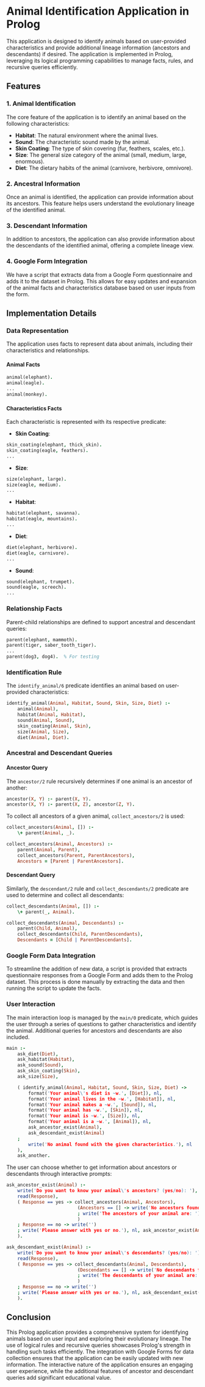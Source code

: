 # Animal Identification Application in Prolog

This application is designed to identify animals based on user-provided characteristics and provide additional lineage information (ancestors and descendants) if desired. The application is implemented in Prolog, leveraging its logical programming capabilities to manage facts, rules, and recursive queries efficiently.

## Features

### 1. Animal Identification

The core feature of the application is to identify an animal based on the following characteristics:
- **Habitat**: The natural environment where the animal lives.
- **Sound**: The characteristic sound made by the animal.
- **Skin Coating**: The type of skin covering (fur, feathers, scales, etc.).
- **Size**: The general size category of the animal (small, medium, large, enormous).
- **Diet**: The dietary habits of the animal (carnivore, herbivore, omnivore).

### 2. Ancestral Information

Once an animal is identified, the application can provide information about its ancestors. This feature helps users understand the evolutionary lineage of the identified animal.

### 3. Descendant Information

In addition to ancestors, the application can also provide information about the descendants of the identified animal, offering a complete lineage view.

### 4. Google Form Integration

We have a script that extracts data from a Google Form questionnaire and adds it to the dataset in Prolog. This allows for easy updates and expansion of the animal facts and characteristics database based on user inputs from the form.

## Implementation Details

### Data Representation

The application uses facts to represent data about animals, including their characteristics and relationships.

#### Animal Facts

```prolog
animal(elephant).
animal(eagle).
...
animal(monkey).
```

#### Characteristics Facts

Each characteristic is represented with its respective predicate:

- **Skin Coating**:

```prolog
skin_coating(elephant, thick_skin).
skin_coating(eagle, feathers).
...
```

- **Size**:

```prolog
size(elephant, large).
size(eagle, medium).
...
```

- **Habitat**:

```prolog
habitat(elephant, savanna).
habitat(eagle, mountains).
...
```

- **Diet**:

```prolog
diet(elephant, herbivore).
diet(eagle, carnivore).
...
```

- **Sound**:

```prolog
sound(elephant, trumpet).
sound(eagle, screech).
...
```

### Relationship Facts

Parent-child relationships are defined to support ancestral and descendant queries:

```prolog
parent(elephant, mammoth).
parent(tiger, saber_tooth_tiger).
...
parent(dog3, dog4).  % For testing
```

### Identification Rule

The `identify_animal/6` predicate identifies an animal based on user-provided characteristics:

```prolog
identify_animal(Animal, Habitat, Sound, Skin, Size, Diet) :-
    animal(Animal),
    habitat(Animal, Habitat),
    sound(Animal, Sound),
    skin_coating(Animal, Skin),
    size(Animal, Size),
    diet(Animal, Diet).
```

### Ancestral and Descendant Queries

#### Ancestor Query

The `ancestor/2` rule recursively determines if one animal is an ancestor of another:

```prolog
ancestor(X, Y) :- parent(X, Y).
ancestor(X, Y) :- parent(X, Z), ancestor(Z, Y).
```

To collect all ancestors of a given animal, `collect_ancestors/2` is used:

```prolog
collect_ancestors(Animal, []) :-
    \+ parent(Animal, _).

collect_ancestors(Animal, Ancestors) :-
    parent(Animal, Parent),
    collect_ancestors(Parent, ParentAncestors),
    Ancestors = [Parent | ParentAncestors].
```

#### Descendant Query

Similarly, the `descendant/2` rule and `collect_descendants/2` predicate are used to determine and collect all descendants:

```prolog
collect_descendants(Animal, []) :-
    \+ parent(_, Animal).

collect_descendants(Animal, Descendants) :-
    parent(Child, Animal),
    collect_descendants(Child, ParentDescendants),
    Descendants = [Child | ParentDescendants].
```

### Google Form Data Integration

To streamline the addition of new data, a script is provided that extracts questionnaire responses from a Google Form and adds them to the Prolog dataset. This process is done manually by extracting the data and then running the script to update the facts.

### User Interaction

The main interaction loop is managed by the `main/0` predicate, which guides the user through a series of questions to gather characteristics and identify the animal. Additional queries for ancestors and descendants are also included.

```prolog
main :-
    ask_diet(Diet),
    ask_habitat(Habitat),
    ask_sound(Sound),
    ask_skin_coating(Skin),
    ask_size(Size),

    ( identify_animal(Animal, Habitat, Sound, Skin, Size, Diet) -> 
        format('Your animal\'s diet is ~w.', [Diet]), nl,
        format('Your animal lives in the ~w.', [Habitat]), nl,
        format('Your animal makes a ~w.', [Sound]), nl,
        format('Your animal has ~w.', [Skin]), nl,
        format('Your animal is ~w.', [Size]), nl,
        format('Your animal is a ~w.', [Animal]), nl,
        ask_ancestor_exist(Animal),
        ask_descendant_exist(Animal)
    ; 
        write('No animal found with the given characteristics.'), nl 
    ),
    ask_another.
```

The user can choose whether to get information about ancestors or descendants through interactive prompts:

```prolog
ask_ancestor_exist(Animal) :-
    write('Do you want to know your animal\'s ancestors? (yes/no): '),
    read(Response),
    ( Response == yes -> collect_ancestors(Animal, Ancestors),
                          (Ancestors == [] -> write('No ancestors found for your animal.'), nl
                          ; write('The ancestors of your animal are: '), print_list(Ancestors)
                          )
    ; Response == no -> write('')
    ; write('Please answer with yes or no.'), nl, ask_ancestor_exist(Animal)
    ).

ask_descendant_exist(Animal) :-
    write('Do you want to know your animal\'s descendants? (yes/no): '),
    read(Response),
    ( Response == yes -> collect_descendants(Animal, Descendants),
                          (Descendants == [] -> write('No descendants found for your animal.'), nl
                          ; write('The descendants of your animal are: '), print_list(Descendants)
                          )
    ; Response == no -> write('')
    ; write('Please answer with yes or no.'), nl, ask_descendant_exist(Animal)
    ).
```

## Conclusion

This Prolog application provides a comprehensive system for identifying animals based on user input and exploring their evolutionary lineage. The use of logical rules and recursive queries showcases Prolog's strength in handling such tasks efficiently. The integration with Google Forms for data collection ensures that the application can be easily updated with new information. The interactive nature of the application ensures an engaging user experience, while the additional features of ancestor and descendant queries add significant educational value.
